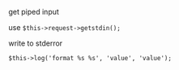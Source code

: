 
get piped input

use `$this->request->getstdin();`

write to stderror

```
$this->log('format %s %s', 'value', 'value');
```
